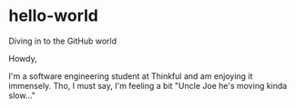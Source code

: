 # hello-world
Diving in to the GitHub world

Howdy,

I'm a software engineering student at Thinkful and am enjoying it immensely. Tho, I must say, I'm feeling a bit "Uncle Joe he's moving kinda slow..."
